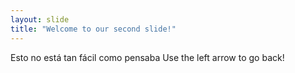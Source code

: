 ```yaml
---
layout: slide
title: "Welcome to our second slide!"
---
```

Esto no está tan fácil como pensaba
Use the left arrow to go back!
